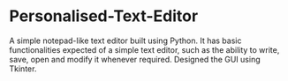 # Personalised-Text-Editor
A simple notepad-like text editor built using Python.
It has  basic functionalities expected of a simple text editor, such as the ability to write, save, open and modify it whenever required. Designed the GUI using Tkinter.
